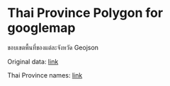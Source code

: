 # Thai Province Polygon for googlemap

ขอบเขตพื้นที่ของแต่ละจังหวัด Geojson

Original data: [link](https://csuwan.weebly.com/360436343623360936603650362736213604--download.html)

Thai Province names: [link](http://bigdataexperience.org/visualize-data-thailand-map-tableau/)
